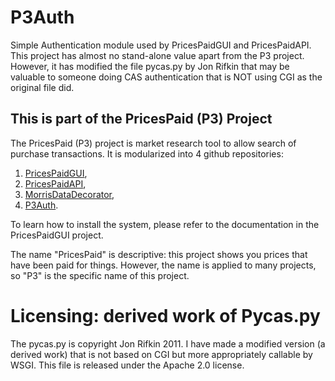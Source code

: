 P3Auth
======

Simple Authentication module used by PricesPaidGUI and PricesPaidAPI.  This project has almost no stand-alone value apart from the P3 project.  However, it has modified the file pycas.py by Jon Rifkin that may be valuable to someone doing CAS authentication that is NOT using CGI as the original file did.

This is part of the PricesPaid (P3) Project
--------------------------------------

The PricesPaid (P3) project is market research tool to allow search of purchase transactions.  It is modularized into 4 github repositories:

1. [PricesPaidGUI](https://github.com/XGov/PricesPaidGUI), 
2. [PricesPaidAPI](https://github.com/presidential-innovation-fellows), 
3. [MorrisDataDecorator](https://github.com/presidential-innovation-fellows/MorrisDataDecorator), 
4. [P3Auth](https://github.com/XGov/P3Auth).  

To learn how to install the system, please refer to the documentation in the PricesPaidGUI project.

The name "PricesPaid" is descriptive: this project shows you prices that have been paid for things.  However, the name is applied to many projects, so "P3" is the specific name of this project.

# Licensing: derived work of Pycas.py

The pycas.py is copyright Jon Rifkin 2011.  I have made a modified version (a derived work) that is not based on CGI but more appropriately callable by WSGI.  This file is released under the Apache 2.0 license.



